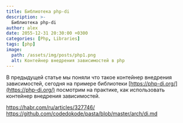```yaml
---
title: Библиотека php-di
description: >-
  Библиотека php-di
author: alex
date: 2055-12-31 20:30:00 +0300
categories: [Php, Libraries]
tags: [php]
image:
  path: /assets/img/posts/php1.png
  alt: Контейнер внедрения зависимостей в php
---
```


В предыдущей статье мы поняли что такое контейнер внедрения зависимостей, сегодня на примере библиотеки [https://php-di.org/](https://php-di.org/)
посмотрим на практике, как использовать контейнер внедрения зависимостей. 

https://habr.com/ru/articles/327746/
https://github.com/codedokode/pasta/blob/master/arch/di.md
